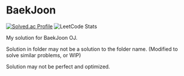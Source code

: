 # BaekJoon

[![Solved.ac Profile](http://mazassumnida.wtf/api/v2/generate_badge?boj=drash99)](https://solved.ac/drash99/)
![LeetCode Stats](https://leetcard.jacoblin.cool/drash99?theme=dark&font=Noto%20Sans%20Gothic&ext=heatmap)

My solution for BaekJoon OJ.

Solution in folder may not be a solution to the folder name. (Modified to solve similar problems, or WIP)

Solution may not be perfect and optimized.
